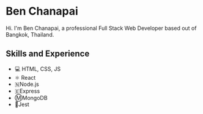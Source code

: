 # Ben Chanapai
Hi. I'm Ben Chanapai, a professional Full Stack Web Developer based out of Bangkok, Thailand.

## Skills and Experience
* 💻 HTML, CSS, JS
* ⚛ React
* 🇳Node.js
* 🇪Express
* Ⓜ️MongoDB
* 🤡Jest
